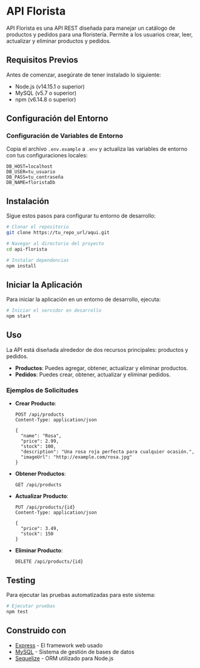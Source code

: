 # API Florista

API Florista es una API REST diseñada para manejar un catálogo de productos y pedidos para una floristería. Permite a los usuarios crear, leer, actualizar y eliminar productos y pedidos.

## Requisitos Previos

Antes de comenzar, asegúrate de tener instalado lo siguiente:
- Node.js (v14.15.1 o superior)
- MySQL (v5.7 o superior)
- npm (v6.14.8 o superior)

## Configuración del Entorno

### Configuración de Variables de Entorno

Copia el archivo `.env.example` a `.env` y actualiza las variables de entorno con tus configuraciones locales:

```plaintext
DB_HOST=localhost
DB_USER=tu_usuario
DB_PASS=tu_contraseña
DB_NAME=floristaDb
```

## Instalación

Sigue estos pasos para configurar tu entorno de desarrollo:

```bash
# Clonar el repositorio
git clone https://tu_repo_url/aqui.git

# Navegar al directorio del proyecto
cd api-florista

# Instalar dependencias
npm install
```

## Iniciar la Aplicación

Para iniciar la aplicación en un entorno de desarrollo, ejecuta:

```bash
# Iniciar el servidor en desarrollo
npm start
```

## Uso

La API está diseñada alrededor de dos recursos principales: productos y pedidos.

- **Productos**: Puedes agregar, obtener, actualizar y eliminar productos.
- **Pedidos**: Puedes crear, obtener, actualizar y eliminar pedidos.

### Ejemplos de Solicitudes

- **Crear Producto**:
  ```http
  POST /api/products
  Content-Type: application/json

  {
    "name": "Rosa",
    "price": 2.99,
    "stock": 100,
    "description": "Una rosa roja perfecta para cualquier ocasión.",
    "imageUrl": "http://example.com/rosa.jpg"
  }
  ```

- **Obtener Productos**:
  ```http
  GET /api/products
  ```

- **Actualizar Producto**:
  ```http
  PUT /api/products/{id}
  Content-Type: application/json

  {
    "price": 3.49,
    "stock": 150
  }
  ```

- **Eliminar Producto**:
  ```http
  DELETE /api/products/{id}
  ```

## Testing

Para ejecutar las pruebas automatizadas para este sistema:

```bash
# Ejecutar pruebas
npm test
```

## Construido con

- [Express](https://expressjs.com/) - El framework web usado
- [MySQL](https://www.mysql.com/) - Sistema de gestión de bases de datos
- [Sequelize](https://sequelize.org/) - ORM utilizado para Node.js
